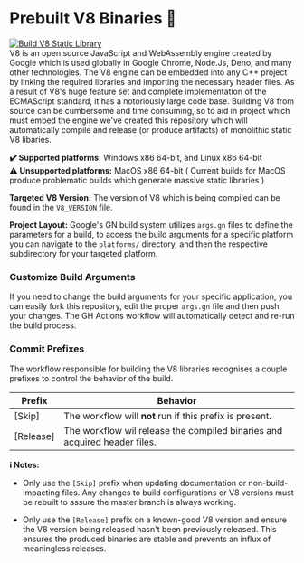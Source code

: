 # Prebuilt V8 Binaries 💼
[![Build V8 Static Library](https://github.com/newkjs/prebuilt-v8/actions/workflows/build_v8.yml/badge.svg)](https://github.com/newkjs/prebuilt-v8/actions/workflows/build_v8.yml)<br>
V8 is an open source JavaScript and WebAssembly engine created by Google which is used globally in Google Chrome, Node.Js, Deno, and many other technologies. The V8 engine can be embedded into any C++ project by linking the required libraries and importing the necessary header files. As a result of V8's huge feature set and complete implementation of the ECMAScript standard, it has a notoriously large code base. Building V8 from source can be cumbersome and time consuming, so to aid in project which must embed the engine we've created this repository which will automatically compile and release (or produce artifacts) of monolithic static V8 libaries.

**✔️ Supported platforms:** Windows x86 64-bit, and Linux x86 64-bit
<br>
**⚠️ Unsupported platforms:** MacOS x86 64-bit ( Current builds for MacOS produce problematic builds which generate massive static libraries )
<br>

**Targeted V8 Version:** The version of V8 which is being compiled can be found in the `V8_VERSION` file.
<br>

**Project Layout:** Google's GN build system utilizes `args.gn` files to define the parameters for a build, to access the build arguments for a specific platform you can navigate to the `platforms/` directory, and then the respective subdirectory for your targeted platform.

### Customize Build Arguments

If you need to change the build arguments for your specific application, you can easily fork this repository, edit the proper `args.gn` file and then push your changes. The GH Actions workflow will automatically detect and re-run the build process.

### Commit Prefixes

The workflow responsible for building the V8 libraries recognises a couple prefixes to control the behavior of the build.

| Prefix | Behavior |
| ------ | -------- |
| [Skip] | The workflow will **not** run if this prefix is present. |
| [Release] | The workflow wil release the compiled binaries and acquired header files. |

**ℹ️ Notes:**
- Only use the `[Skip]` prefix when updating documentation or non-build-impacting files. Any changes to build configurations or V8 versions must be rebuilt to assure the master branch is always working.

- Only use the `[Release]` prefix on a known-good V8 version and ensure the V8 version being released hasn't been previously released. This ensures the produced binaries are stable and prevents an influx of meaningless releases.
